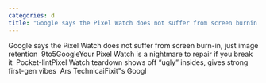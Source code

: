 ```yaml
---
categories: d
title: "Google says the Pixel Watch does not suffer from screen burnin just image retention  9to5Google"
---
```

Google says the Pixel Watch does not suffer from screen burn-in, just image retention&nbsp;&nbsp;9to5GoogleYour Pixel Watch is a nightmare to repair if you break it&nbsp;&nbsp;Pocket-lintPixel Watch teardown shows off “ugly” insides, gives strong first-gen vibes&nbsp;&nbsp;Ars TechnicaiFixit"s Googl